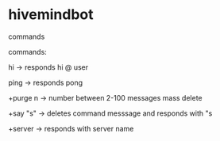 # hivemindbot
commands

commands:

hi -> responds hi @ user

ping -> responds pong

+purge n -> number between 2-100 messages mass delete

+say "s" ->  deletes command messsage and responds with "s

+server -> responds with server name
